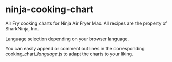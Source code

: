 # ninja-cooking-chart
Air Fry cooking charts for Ninja Air Fryer Max. All recipes are the property of SharkNinja, Inc.

Language selection depending on your browser language.

You can easily append or comment out lines in the corresponding cooking_chart_*language*.js to adapt the charts to your liking.

